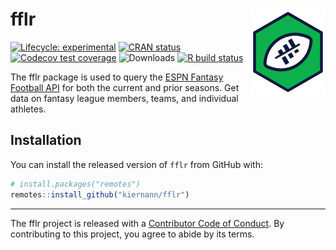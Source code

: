 
<!-- README.md is generated from README.Rmd. Please edit that file -->

# fflr <img src="man/figures/logo.png" align="right" width="120" />

<!-- badges: start -->

[![Lifecycle:
experimental](https://img.shields.io/badge/lifecycle-experimental-orange.svg)](https://www.tidyverse.org/lifecycle/#experimental)
[![CRAN
status](https://www.r-pkg.org/badges/version/fflr)](https://CRAN.R-project.org/package=fflr)
[![Codecov test
coverage](https://img.shields.io/codecov/c/github/kiernann/fflr/master.svg)](https://codecov.io/gh/kiernann/fflr?branch=master)
![Downloads](https://cranlogs.r-pkg.org/badges/grand-total/fflr) [![R
build
status](https://github.com/kiernann/fflr/workflows/R-CMD-check/badge.svg)](https://github.com/kiernann/fflr/actions)
<!-- badges: end -->

The fflr package is used to query the [ESPN Fantasy Football
API](https://fantasy.espn.com/apis/v3/games/ffl/) for both the current
and prior seasons. Get data on fantasy league members, teams, and
individual athletes.

## Installation

You can install the released version of `fflr` from GitHub with:

``` r
# install.packages("remotes")
remotes::install_github("kiernann/fflr")
```

-----

The fflr project is released with a [Contributor Code of
Conduct](https://contributor-covenant.org/version/1/0/0/CODE_OF_CONDUCT.html).
By contributing to this project, you agree to abide by its terms.

<!-- refs: start -->

<!-- refs: end -->
